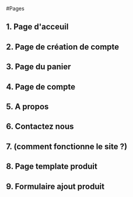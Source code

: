 #Pages

## 1. Page d'acceuil
## 2. Page de création de compte
## 3. Page du panier
## 4. Page de compte 
## 5. A propos 
## 6. Contactez nous
## 7. (comment fonctionne le site ?)
## 8. Page template produit
## 9. Formulaire ajout produit
